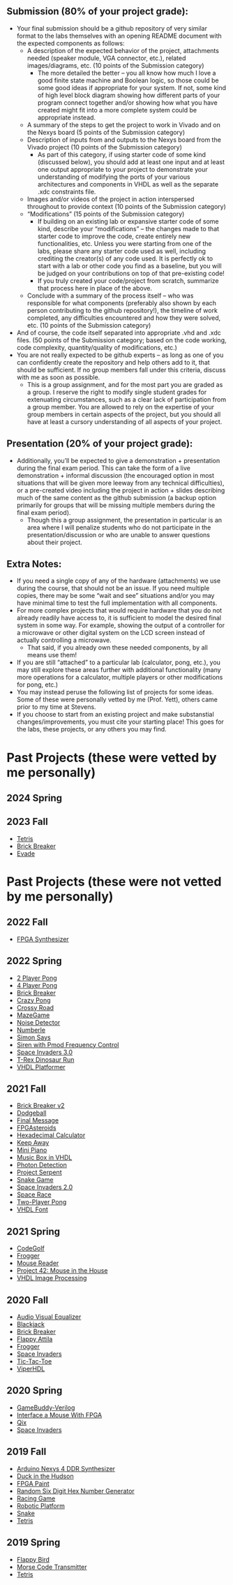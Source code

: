 ## Submission (80% of your project grade):
* Your final submission should be a github repository of very similar format to the labs themselves with an opening README document with the expected components as follows:
	* A description of the expected behavior of the project, attachments needed (speaker module, VGA connector, etc.), related images/diagrams, etc. (10 points of the Submission category)
		* The more detailed the better – you all know how much I love a good finite state machine and Boolean logic, so those could be some good ideas if appropriate for your system. If not, some kind of high level block diagram showing how different parts of your program connect together and/or showing how what you have created might fit into a more complete system could be appropriate instead.
	* A summary of the steps to get the project to work in Vivado and on the Nexys board (5 points of the Submission category)
 	* Description of inputs from and outputs to the Nexys board from the Vivado project (10 points of the Submission category)
  		* As part of this category, if using starter code of some kind (discussed below), you should add at least one input and at least one output appropriate to your project to demonstrate your understanding of modifying the ports of your various architectures and components in VHDL as well as the separate .xdc constraints file.
	* Images and/or videos of the project in action interspersed throughout to provide context (10 points of the Submission category)
	* “Modifications” (15 points of the Submission category)
		* If building on an existing lab or expansive starter code of some kind, describe your “modifications” – the changes made to that starter code to improve the code, create entirely new functionalities, etc. Unless you were starting from one of the labs, please share any starter code used as well, including crediting the creator(s) of any code used. It is perfectly ok to start with a lab or other code you find as a baseline, but you will be judged on your contributions on top of that pre-existing code!
		* If you truly created your code/project from scratch, summarize that process here in place of the above.
	* Conclude with a summary of the process itself – who was responsible for what components (preferably also shown by each person contributing to the github repository!), the timeline of work completed, any difficulties encountered and how they were solved, etc. (10 points of the Submission category)
* And of course, the code itself separated into appropriate .vhd and .xdc files. (50 points of the Submission category; based on the code working, code complexity, quantity/quality of modifications, etc.)
* You are not really expected to be github experts – as long as one of you can confidently create the repository and help others add to it, that should be sufficient. If no group members fall under this criteria, discuss with me as soon as possible.
	* This is a group assignment, and for the most part you are graded as a group. I reserve the right to modify single student grades for extenuating circumstances, such as a clear lack of participation from a group member. You are allowed to rely on the expertise of your group members in certain aspects of the project, but you should all have at least a cursory understanding of all aspects of your project.

## Presentation (20% of your project grade):
* Additionally, you’ll be expected to give a demonstration + presentation during the final exam period. This can take the form of a live demonstration + informal discussion (the encouraged option in most situations that will be given more leeway from any technical difficulties), or a pre-created video including the project in action + slides describing much of the same content as the github submission (a backup option primarily for groups that will be missing multiple members during the final exam period).
	* Though this a group assignment, the presentation in particular is an area where I will penalize students who do not participate in the presentation/discussion or who are unable to answer questions about their project.

## Extra Notes:

* If you need a single copy of any of the hardware (attachments) we use during the course, that should not be an issue. If you need multiple copies, there may be some “wait and see” situations and/or you may have minimal time to test the full implementation with all components.
* For more complex projects that would require hardware that you do not already readily have access to, it is sufficient to model the desired final system in some way. For example, showing the output of a controller for a microwave or other digital system on the LCD screen instead of actually controlling a microwave.
	* That said, if you already own these needed components, by all means use them!
* If you are still “attached” to a particular lab (calculator, pong, etc.), you may still explore these areas further with additional functionality (many more operations for a calculator, multiple players or other modifications for pong, etc.)
* You may instead peruse the following list of projects for some ideas. Some of these were personally vetted by me (Prof. Yett), others came prior to my time at Stevens. 
* If you choose to start from an existing project and make substanstial changes/improvements, you must cite your starting place! This goes for the labs, these projects, or any others you may find.

# Past Projects (these were vetted by me personally)
## 2024 Spring

## 2023 Fall
* [Tetris](https://github.com/csirikak/CPE-487-Final)
* [Brick Breaker](https://github.com/redassser/487Final)
* [Evade](https://github.com/Aoli03/DSD-Final-Lab-Project)
# Past Projects (these were not vetted by me personally)
## 2022 Fall
* [FPGA Synthesizer](https://github.com/matthewgpetrin/cpe-487/tree/main/piano)
## 2022 Spring
* [2 Player Pong](https://github.com/marcusats/CPE-487-A/tree/main/FinalProject)
* [4 Player Pong](https://github.com/joeyp2k/CPE487/tree/main/final)
* [Brick Breaker](https://github.com/dsmith15/CPE487-DSD/tree/main/Final%20Project%20-%20Brick%20Breaker)
* [Crazy Pong](https://github.com/DanNovikov1/Digital-System-Design/tree/main/Final_Project)
* [Crossy Road](https://github.com/alex-waldron/CPE487/tree/main/FinalProject)
* [MazeGame](https://github.com/Crystal-Link/CPE487-Work/tree/main/Final%20Project%20-%20MazeGame)
* [Noise Detector](https://github.com/Arif12467/Digital-System-Design-AIA/tree/main/Final-Project)
* [Numberle](https://github.com/zkermitz/CPE-487-A-Digital-System-Design/tree/main/Final%20Project%20-%20Numberle/Numberle)
* [Simon Says](https://github.com/nlim2/Digital-System-Design/tree/main/Simon%20Says%20-%20Final%20Project)
* [Siren with Pmod Frequency Control](https://github.com/bobberySmith/cpe-487-final-project)
* [Space Invaders 3.0](https://github.com/MiscellaneousMongoose/Digital-Signal-Design/tree/main/Final%20Project)
* [T-Rex Dinosaur Run](https://github.com/rhyspiecesno8/CPE-487-Repository-RhysLee/tree/main/FinalProject)
* [VHDL Platformer](https://github.com/Cmurphy5-stevens/CPE487/tree/main/Project)
## 2021 Fall
* [Brick Breaker v2](https://github.com/jniglio/CPE-487/tree/main/Final%20Project)
* [Dodgeball](https://github.com/cgiannak/CPE-487-Final-Project)
* [Final Message](https://github.com/emcadamsv/CPE-487/tree/main/Final%20Project)
* [FPGAsteroids](https://github.com/JohnSiyaga/dsd/tree/main/Projects/asteroids)
* [Hexadecimal Calculator](https://github.com/wwargack/cpe487/tree/main/proj)
* [Keep Away](https://github.com/RobotPrinceMV/CPE487/tree/main/Final%20Project)
* [Mini Piano](https://github.com/Veggietay97/Vgty97/tree/master/CPE487/FInal_Project)
* [Music Box in VHDL](https://github.com/rzhang37/Digital-System-Design/tree/main/FPGA%20Project)
* [Photon Detection](https://github.com/rkondrat1/FPGA_VHDL/tree/main/FINAL)
* [Project Serpent](https://github.com/mpiasevo/Project-Serpant)
* [Snake Game](https://github.com/veguruh/CPE487/tree/main/Final/Snake)
* [Space Invaders 2.0](https://github.com/miafelic/CPE487/tree/main/Space%20Invaders%202.0)
* [Space Race](https://github.com/Quentin-Jimenez/CPE-487/tree/main/Space%20Race)
* [Two-Player Pong](https://github.com/kyritzb/CPE487/tree/main/final)
* [VHDL Font](https://github.com/Alan489/DSD/tree/main/final)
## 2021 Spring
* [CodeGolf](https://github.com/glimped/CodeGolf)
* [Frogger](https://github.com/cbenson1/CPE487/tree/main/Frogger_Final)
* [Mouse Reader](https://github.com/GSCoder1/CPE-487/tree/main/FinalProject)
* [Project 42: Mouse in the House](https://github.com/andrewdangelo/42_DSD_Project)
* [VHDL Image Processing](https://github.com/EKozlakov/DSDFP)
## 2020 Fall
* [Audio Visual Equalizer](https://github.com/karlsheng99/CPE487_dsd/tree/master/project)
* [Blackjack](https://sites.google.com/stevens.edu/ee322amartora/cpe-487/blackjack)
* [Brick Breaker](https://github.com/anishashin/CPE-487/tree/master/Final-Project)
* [Flappy Attila](https://github.com/BriannaPGarland/FlappyAttila)
* [Frogger](https://github.com/sbertussi/CPE-487/tree/master/Frogger_Project)
* [Space Invaders](https://github.com/chungiee/DigitalSystemDesign/tree/master/spaceInvaders)
* [Tic-Tac-Toe](https://github.com/RaZeragon/CPE487/tree/master/FinalProject)
* [ViperHDL](https://github.com/JMavorah/SnakeVHDL)
## 2020 Spring
* [GameBuddy-Verilog](https://github.com/grantsimmons/GameBuddy-Verilog)
* [Interface a Mouse With FPGA](https://github.com/HanlinMiao/CPE-487-A/tree/master/DSD%20Project)
* [Qix](https://github.com/jschmidtnj/cpe487/tree/master/code/final_project)
* [Space Invaders](https://github.com/mbozinov/CPE487-DSD/tree/master/FinalProject_DSD)
## 2019 Fall
* [Arduino Nexys 4 DDR Synthesizer](https://github.com/mycicle/dsdFinalProject)
* [Duck in the Hudson](https://github.com/tarasewiczregan/DuckInTheHudson)
* [FPGA Paint](https://github.com/PeterHo8888/FPGA_Paint)
* [Random Six Digit Hex Number Generator](https://sites.google.com/stevens.edu/cpe-487-2019f/project/final-design-random-six-digit-hex-number-generator)
* [Racing Game](https://sites.google.com/stevens.edu/cpe487/project)
* [Robotic Platform](https://github.com/TommyPinto/CPE487FinalProject)
* [Snake](https://sites.google.com/stevens.edu/digital-system-design-cpe-487/project)
* [Tetris](https://github.com/ygunarso/tetris-vhdl)
## 2019 Spring
* [Flappy Bird](https://sites.google.com/stevens.edu/cpe487website/project)
* [Morse Code Transmitter](https://sites.google.com/stevens.edu/dsds19-zhec/projects/morse-code-transmitter)
* [Tetris](https://github.com/danpelis/CPE487/tree/master/tetris_ex)
